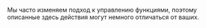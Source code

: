 Мы часто изменяем подход к управлению функциями, поэтому описанные здесь действия могут немного отличаться от ваших.